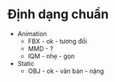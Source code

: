 
# Định dạng chuẩn
- Animation
	- FBX - ok - tương đối
	- MMD - ?
	- IQM - nhẹ - gọn
- Static
	- OBJ - ok - văn bản - nặng
